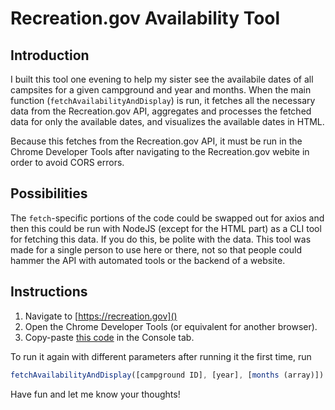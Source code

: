 # Recreation.gov Availability Tool
## Introduction
I built this tool one evening to help my sister see the availabile dates of all campsites
for a given campground and year and months. When the main function
(`fetchAvailabilityAndDisplay`) is run, it fetches all the necessary data from
the Recreation.gov API, aggregates and processes the fetched data for only the
available dates, and visualizes the available dates in HTML.

Because this fetches from the Recreation.gov API, it must be run in the Chrome
Developer Tools after navigating to the Recreation.gov webite in order to avoid CORS
errors.

## Possibilities
The `fetch`-specific portions of the code could be swapped out for
axios and then this could be run with NodeJS (except for the HTML part) as
a CLI tool for fetching this data.  If you do this, be polite with the data.  This tool was made for a single person to use here or there, not so that people could hammer the API with automated tools or the backend of a website. 

## Instructions
1. Navigate to [https://recreation.gov]()
2. Open the Chrome Developer Tools (or equivalent for another browser).
3. Copy-paste [this code](/recreationGovAvailability.js) in the Console tab.

To run it again with different parameters after running it the first time, run
```javascript
fetchAvailabilityAndDisplay([campground ID], [year], [months (array)])
```

Have fun and let me know your thoughts!
